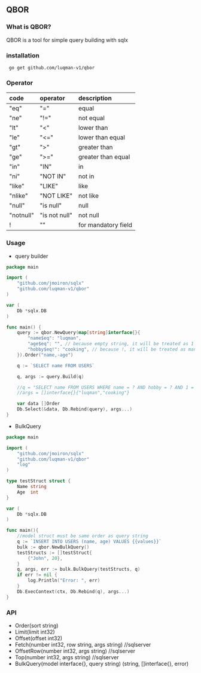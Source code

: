 ## QBOR

### What is QBOR?

QBOR is a tool for simple query building with sqlx

### installation
```
 go get github.com/luqman-v1/qbor
```

### Operator 
| code | operator | description        |
|:--- |:---------|:-------------------|
|"eq" |     "=" | equal              |
|"ne" |     "!=" | not equal          |
|"lt" |     "<" | lower than         |
|"le" |     "<=" | lower than equal   |
|"gt" |     ">" | greater than       |
|"ge" |     ">=" | greater than equal |
|"in" |     "IN" | in                 |
|"ni" |     "NOT IN" | not in             |
|"like" |   "LIKE"   | like               |
|"nlike" |  "NOT LIKE"    | not like           |
|"null" |   "is null"   | null               |
|"notnull" |"is not null"      | not null           |
| ! |  "" | for mandatory field    |

### Usage

* query builder

```go
package main

import (
    "github.com/jmoiron/sqlx"
    "github.com/luqman-v1/qbor"
)

var (
    Db *sqlx.DB
)

func main() {
    query := qbor.NewQuery(map[string]interface{}{
        "name$eq": "luqman",
        "age$eq": "", // because empty string, it will be treated as 1 = 1
        "hobby$eq!": "cooking", // because !, it will be treated as manual field
    }).Order("name,-age")

    q := `SELECT name FROM USERS`

    q, args := query.Build(q)

    //q = "SELECT name FROM USERS WHERE name = ? AND hobby = ? AND 1 = 1 order by name asc, age desc"
    //args = []interface{}{"luqman","cooking"}

    var data []Order
    Db.Select(&data, Db.Rebind(query), args...)
}

```

* BulkQuery

```go
package main

import (
    "github.com/jmoiron/sqlx"
    "github.com/luqman-v1/qbor"
    "log"
)

type testStruct struct {
    Name string
    Age  int
}

var (
    Db *sqlx.DB
)

func main(){
    //model struct must be same order as query string
    q := `INSERT INTO USERS (name, age) VALUES {{values}}`
    bulk := qbor.NewBulkQuery()
    testStructs := []testStruct{
        {"John", 20},
    }
    q, args, err := bulk.BulkQuery(testStructs, q)
    if err != nil {
        log.Println("Error: ", err)
    }
    Db.ExecContext(ctx, Db.Rebind(q), args...)
}


```


### API

- Order(sort string)
- Limit(limit int32) 
- Offset(offset int32)
- Fetch(number int32, row string, args string) //sqlserver
- OffsetRow(number int32, args string)  //sqlserver
- Top(number int32, args string) //sqlserver
- BulkQuery(model interface{}, query string) (string, []interface{}, error)


